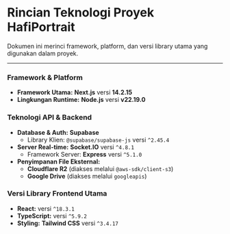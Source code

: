# Rincian Teknologi Proyek HafiPortrait

Dokumen ini merinci framework, platform, dan versi library utama yang digunakan dalam proyek.

---

### Framework & Platform

*   **Framework Utama:** **Next.js** versi **14.2.15**
*   **Lingkungan Runtime:** **Node.js** versi **v22.19.0**

### Teknologi API & Backend

*   **Database & Auth:** **Supabase**
    *   Library Klien: `@supabase/supabase-js` versi `^2.45.4`
*   **Server Real-time:** **Socket.IO** versi `^4.8.1`
    *   Framework Server: **Express** versi `^5.1.0`
*   **Penyimpanan File Eksternal:**
    *   **Cloudflare R2** (diakses melalui `@aws-sdk/client-s3`)
    *   **Google Drive** (diakses melalui `googleapis`)

### Versi Library Frontend Utama

*   **React:** versi `^18.3.1`
*   **TypeScript:** versi `^5.9.2`
*   **Styling:** **Tailwind CSS** versi `^3.4.17`
